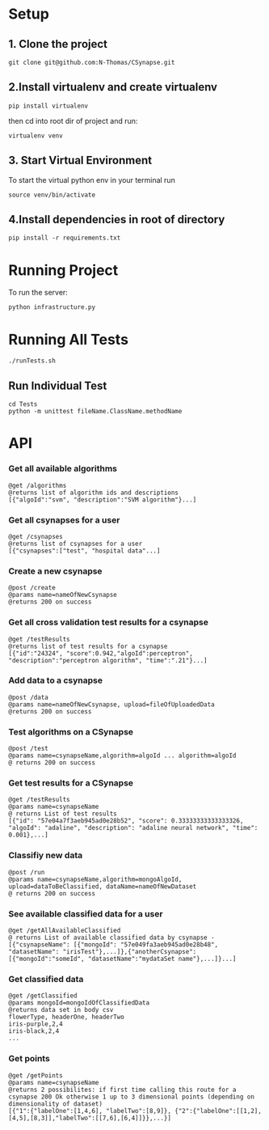 # Setup
## 1. Clone the project
```
git clone git@github.com:N-Thomas/CSynapse.git
```
## 2.Install virtualenv and create virtualenv
```
pip install virtualenv
```
then cd into root dir of project and run:
```
virtualenv venv
```
## 3. Start Virtual Environment
To start the virtual python env in your terminal run
```
source venv/bin/activate
```

## 4.Install dependencies in root of directory
```
pip install -r requirements.txt
```

# Running Project
To run the server:
```
python infrastructure.py
```

# Running All Tests
```
./runTests.sh
```

## Run Individual Test
```
cd Tests
python -m unittest fileName.ClassName.methodName
```
# API

### Get all available algorithms
```
@get /algorithms
@returns list of algorithm ids and descriptions
[{"algoId":"svm", "description":"SVM algorithm"}...]
```

### Get all csynapses for a user
```
@get /csynapses
@returns list of csynapses for a user
[{"csynapses":["test", "hospital data"...]
```

### Create a new csynapse
```
@post /create
@params name=nameOfNewCsynapse
@returns 200 on success
```

### Get all cross validation test results for a csynapse
```
@get /testResults
@returns list of test results for a csynapse 
[{"id":"24324", "score":0.942,"algoId":perceptron", "description":"perceptron algorithm", "time":".21"}...]
```

### Add data to a csynapse
```
@post /data
@params name=nameOfNewCsynapse, upload=fileOfUploadedData
@returns 200 on success
```

### Test algorithms on a CSynapse
```
@post /test
@params name=csynapseName,algorithm=algoId ... algorithm=algoId
@ returns 200 on success
```

### Get test results for a CSynapse
```
@get /testResults
@params name=csynapseName
@ returns List of test results
[{"id": "57e04a7f3aeb945ad0e28b52", "score": 0.33333333333333326, "algoId": "adaline", "description": "adaline neural network", "time": 0.001},...]
```

### Classifiy new data
```
@post /run
@params name=csynapseName,algorithm=mongoAlgoId, upload=dataToBeClassified, dataName=nameOfNewDataset
@ returns 200 on success
```

### See available classified data for a user
```
@get /getAllAvailableClassified
@ returns List of available classified data by csynapse -
[{"csynapseName": [{"mongoId": "57e049fa3aeb945ad0e28b48", "datasetName": "irisTest"},...]},{"anotherCsynapse":[{"mongoId":"someId", "datasetName":"mydataSet name"},...]}...]
```

### Get classified data
```
@get /getClassified
@params mongoId=mongoIdOfClassifiedData
@returns data set in body csv
flowerType, headerOne, headerTwo
iris-purple,2,4
iris-black,2,4
...
```

### Get points
```
@get /getPoints
@params name=csynapseName
@returns 2 possibilites: if first time calling this route for a csynapse 200 Ok otherwise 1 up to 3 dimensional points (depending on dimensionality of dataset)
[{"1":{"labelOne":[1,4,6], "labelTwo":[8,9]}, {"2":{"labelOne":[[1,2],[4,5],[8,3]],"labelTwo":[[7,6],[6,4]]}},...}]
```

